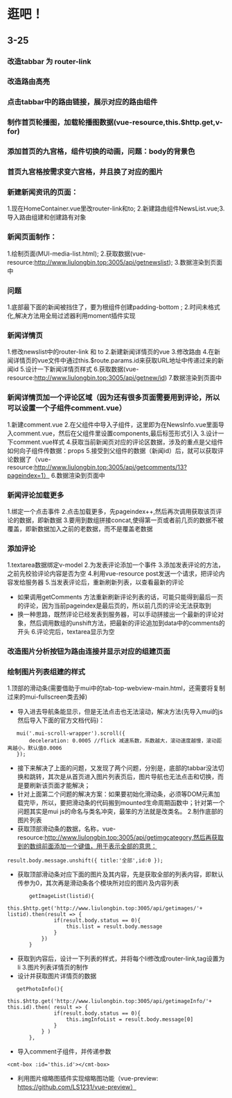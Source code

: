 # 逛吧！

## 3-25
### 改造tabbar 为 router-link
### 改造路由高亮
### 点击tabbar中的路由链接，展示对应的路由组件
### 制作首页轮播图，加载轮播图数据(vue-resource,this.$http.get,v-for)

### 添加首页的九宫格，组件切换的动画，问题：body的背景色

### 首页九宫格按需求变六宫格，并且换了对应的图片

### 新建新闻资讯的页面：
1.现在HomeContainer.vue里改router-link和to;
2.新建路由组件NewsList.vue;3.导入路由组建和创建路有对象

### 新闻页面制作：
1.绘制页面(MUI-media-list.html);
2.获取数据(vue-resource:http://www.liulongbin.top:3005/api/getnewslist);
3.数据渲染到页面中
### 问题
1.底部最下面的新闻被挡住了，要为根组件创建padding-bottom ;
2.时间未格式化,解决方法用全局过滤器利用moment插件实现

### 新闻详情页
1.修改newslist中的router-link 和 to
2.新建新闻详情页的vue
3.修改路由
4.在新闻详情页的vue文件中通过this.$route.params.id来获取URL地址中传递过来的新闻id
5.设计一下新闻详情页样式
6.获取数据(vue-resource:http://www.liulongbin.top:3005/api/getnew/id)
7.数据渲染到页面中

### 新闻详情页加一个评论区域（因为还有很多页面需要用到评论，所以可以设置一个子组件comment.vue）
1.新建comment.vue
2.在父组件中导入子组件，这里即为在NewsInfo.vue里面导入comment.vue，然后在父组件里设置components,最后标签形式引入
3.设计一下comment.vue样式
4.获取当前新闻页对应的评论区数据，涉及的重点是父组件如何向子组件传数据：props
5.接受到父组件的数据（新闻id）后，就可以获取评论数据了（vue-resource:http://www.liulongbin.top:3005/api/getcomments/13?pageindex=1）
6.数据渲染到页面中

### 新闻评论加载更多
1.绑定一个点击事件
2.点击加载更多，先pageindex++,然后再次调用获取该页评论的数据，即新数据
3.要用到数组拼接concat,使得第一页或者前几页的数据不被覆盖，即新数据加入之前的老数据，而不是覆盖老数据

### 添加评论
1.textarea数据绑定v-model
2.为发表评论添加一个事件
3.添加发表评论的方法，之前先校验评论内容是否为空
4.利用vue-resource post发送一个请求，把评论内容发给服务器
5.当发表评论后，重新刷新列表，以查看最新的评论
 + 如果调用getComments 方法重新刷新评论列表的话，可能只能得到最后一页的评论，因为当前pageindex是最后页的，所以前几页的评论无法获取到
 + 换一种思路，既然评论已经发表到服务器，可以手动拼接出一个最新的评论对象，然后调用数组的unshift方法，把最新的评论追加到data中的comments的开头
6.评论完后，textarea显示为空

### 改造图片分析按钮为路由连接并显示对应的组建页面

### 绘制图片列表组建的样式
1.顶部的滑动条(需要借助于mui中的tab-top-webview-main.html，还需要将复制过来的mui-fullscreen类去掉)
 + 导入进去导航条能显示，但是无法点击也无法滚动，解决方法(先导入mui的js然后导入下面的官方文档代码)：
 ```
    mui('.mui-scroll-wrapper').scroll({
        deceleration: 0.0005 //flick 减速系数，系数越大，滚动速度越慢，滚动距离越小，默认值0.0006
    });
 ```
 + 接下来解决了上面的问题，又发现了两个问题，分别是，底部的tabbar没法切换和跳转，其次是从首页进入图片列表页后，图片导航也无法点击和切换，而是要刷新该页面才能解决；
 + 针对上面第二个问题的解决方案：如果要初始化滑动条，必须等DOM元素加载完毕，所以，要把滑动条的代码搬到mounted生命周期函数中；针对第一个问题其实是mui js的命名与类名冲突，最笨的方法就是改类名。
2.制作底部的图片列表
 + 获取顶部滑动条的数据，名称，vue-resource:http://www.liulongbin.top:3005/api/getimgcategory,然后再获取到的数组前面添加一个键值，用于表示全部的意思：
 ```
 result.body.message.unshift({ title:'全部',id:0 });
 ```
 + 获取顶部滑动条对应下面的图片及其内容，先是获取全部的列表内容，即默认传参为0，其次再是滑动条各个模块所对应的图片及内容列表
 ```
        getImageList(listid){
            this.$http.get('http://www.liulongbin.top:3005/api/getimages/'+ listid).then(result => {
                if(result.body.status == 0){
                    this.list = result.body.message
                }
            })
        }
 ```
 + 获取到内容后，设计一下列表的样式，并将每个li修改成router-link,tag设置为li
3.图片列表详情页的制作
 + 设计并获取图片详情页的数据
 ```
    getPhotoInfo(){
            this.$http.get('http://www.liulongbin.top:3005/api/getimageInfo/'+ this.id).then( result => {
                if(result.body.status == 0){
                    this.imgInfoList = result.body.message[0]
                }
            } )
        },
 ```
 + 导入comment子组件，并传递参数
 ```
 <cmt-box :id='this.id'></cmt-box>
 ```
 + 利用图片缩略图插件实现缩略图功能（vue-preview: https://github.com/LS1231/vue-preview）


